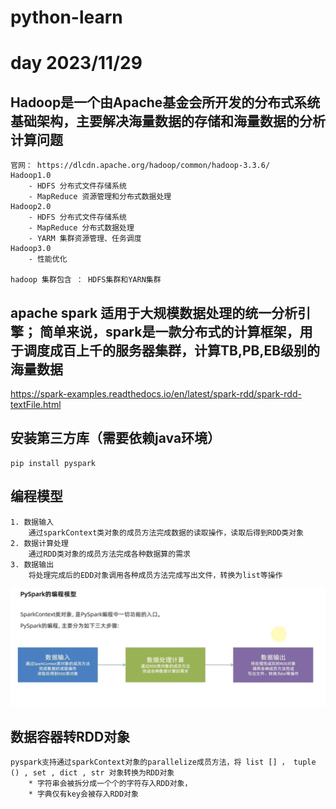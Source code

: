 <!--
 * @Author: error: error: git config user.name & please set dead value or install git && error: git config user.email & please set dead value or install git & please set dead value or install git
 * @Date: 2023-12-06 18:52:19
 * @LastEditors: error: error: git config user.name & please set dead value or install git && error: git config user.email & please set dead value or install git & please set dead value or install git
 * @LastEditTime: 2023-12-07 18:43:22
 * @FilePath: \python-learn\大数据\README.md
 * @Description: 这是默认设置,请设置`customMade`, 打开koroFileHeader查看配置 进行设置: https://github.com/OBKoro1/koro1FileHeader/wiki/%E9%85%8D%E7%BD%AE
-->
# python-learn
# day 2023/11/29


## Hadoop是一个由Apache基金会所开发的分布式系统基础架构，主要解决海量数据的存储和海量数据的分析计算问题
    官网： https://dlcdn.apache.org/hadoop/common/hadoop-3.3.6/
    Hadoop1.0
        - HDFS 分布式文件存储系统
        - MapReduce 资源管理和分布式数据处理
    Hadoop2.0 
        - HDFS 分布式文件存储系统
        - MapReduce 分布式数据处理
        - YARM 集群资源管理、任务调度
    Hadoop3.0 
        - 性能优化

    hadoop 集群包含 ： HDFS集群和YARN集群

## apache spark 适用于大规模数据处理的统一分析引擎； 简单来说，spark是一款分布式的计算框架，用于调度成百上千的服务器集群，计算TB,PB,EB级别的海量数据 

https://spark-examples.readthedocs.io/en/latest/spark-rdd/spark-rdd-textFile.html

## 安装第三方库（需要依赖java环境）
    pip install pyspark


## 编程模型
    1. 数据输入
        通过sparkContext类对象的成员方法完成数据的读取操作，读取后得到RDD类对象
    2. 数据计算处理
        通过RDD类对象的成员方法完成各种数据算的需求
    3. 数据输出
        将处理完成后的EDD对象调用各种成员方法完成写出文件，转换为list等操作
![Alt text](image.png)

## 数据容器转RDD对象
    pyspark支持通过sparkContext对象的parallelize成员方法，将 list [] ， tuple () , set , dict , str 对象转换为RDD对象
        * 字符串会被拆分成一个个的字符存入RDD对象，
        * 字典仅有key会被存入RDD对象

